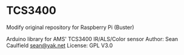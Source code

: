 # TCS3400
Modify original  repository for Raspberry Pi (Buster)


Arduino library for AMS' TCS3400 IR/ALS/Color sensor
Author: Sean Caulfield <sean@yak.net>
License: GPL V3.0
